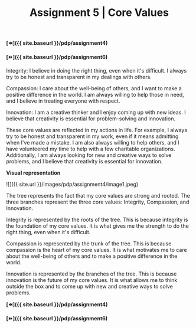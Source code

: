 ﻿---
layout: page
title: Assignment 5 | Core Values
permalink: /pdp/assignment5
---

**[⏪]({{ site.baseurl }}/pdp/assignment4)**

**[⏩]({{ site.baseurl }}/pdp/assignment6)**

Integrity: I believe in doing the right thing, even when it\'s difficult. I always try to be honest and transparent in my dealings with others.

Compassion: I care about the well-being of others, and I want to make a positive difference in the world. I am always willing to help those in need, and I believe in treating everyone with respect.

Innovation: I am a creative thinker and I enjoy coming up with new ideas. I believe that creativity is essential for problem-solving and innovation.

These core values are reflected in my actions in life. For example, I always try to be honest and transparent in my work, even if it means admitting when I\'ve made a mistake. I am also always willing to help others, and I have volunteered my time to help with a few charitable organizations. Additionally, I am always looking for new and creative ways to solve problems, and I believe that creativity is essential for innovation.

**Visual representation**

![]({{ site.url }}/images/pdp/assignment4/image1.jpeg)

The tree represents the fact that my core values are strong and rooted. The three branches represent the three core values: Integrity, Compassion, and Innovation.

Integrity is represented by the roots of the tree. This is because integrity is the foundation of my core values. It is what gives me the strength to do the right thing, even when it\'s difficult.

Compassion is represented by the trunk of the tree. This is because compassion is the heart of my core values. It is what motivates me to care about the well-being of others and to make a positive difference in the world.

Innovation is represented by the branches of the tree. This is because innovation is the future of my core values. It is what allows me to think outside the box and to come up with new and creative ways to solve problems.

**[⏪]({{ site.baseurl }}/pdp/assignment4)**

**[⏩]({{ site.baseurl }}/pdp/assignment6)**